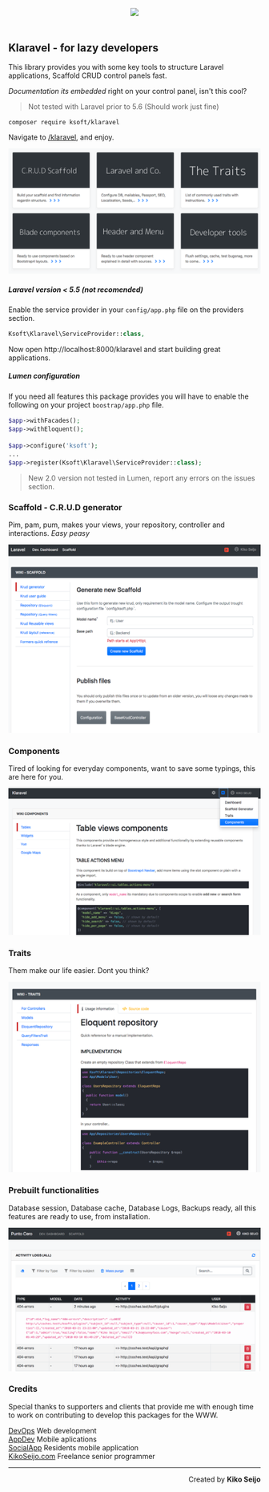 <p align="center" style="margin-bottom:3rem;"><img src="https://sunnyface.com/images/klaravel.svg" height="62"></p>

## Klaravel - for lazy developers

This library provides you with some key tools to structure Laravel applications, Scaffold CRUD control panels fast.

_Documentation its embedded_ right on your control panel, isn't this cool?

> Not tested with Laravel prior to 5.6 (Should work just fine)

```
composer require ksoft/klaravel
```

Navigate to [/klaravel](http://localhost:8000/klaravel), and enjoy.

![Developer Dashboard](/imgs/v2-dashboard.png?raw=true 'Klaravel Developer dashboard')

##### Laravel version < 5.5 (not recomended)

Enable the service provider in your `config/app.php` file on the providers section.

```php
Ksoft\Klaravel\ServiceProvider::class,
```

Now open http://localhost:8000/klaravel and start building great applications.

##### Lumen configuration

If you need all features this package provides you will have to enable the following on your project `boostrap/app.php` file.

```php
$app->withFacades();
$app->withEloquent();

$app->configure('ksoft');
...
$app->register(Ksoft\Klaravel\ServiceProvider::class);
```

> New 2.0 version not tested in Lumen, report any errors on the issues section.

### Scaffold - C.R.U.D generator

Pim, pam, pum, makes your views, your repository, controller and interactions. _Easy peasy_

![Scaffold - crud generator](/imgs/v2-scaffold.png?raw=true 'Scaffold - crud generator')

### Components

Tired of looking for everyday components, want to save some typings, this are here for you.

![Blade components](/imgs/v2-components.png?raw=true 'Blade components')

### Traits

Them make our life easier. Dont you think?

![Available traits](/imgs/v2-traits.png?raw=true 'Available traits')

### Prebuilt functionalities

Database session, Database cache, Database Logs, Backups ready, all this features are ready to use,
from installation.

![Scaffold Control Panel](/imgs/v2-logs.png?raw=true 'Klaravel Scaffold Control Panel')

### Credits

Special thanks to supporters and clients that provide me with enough time to work on contributing to develop this packages for the WWW.

[DevOps](https://sunnyface.com 'Programador ios málaga Marbella') Web development  
[AppDev](https://gestorapp.com 'Gestor de aplicaciones moviles en málaga, mijas, marbella') Mobile aplications  
[SocialApp](https://sosvecinos.com 'Plataforma móvil para la gestion de comunidades') Residents mobile application  
[KikoSeijo.com](https://kikoseijo.com 'Programador freelance movil y Laravel') Freelance senior programmer

---

<div dir=rtl markdown=1>Created by <b>Kiko Seijo</b></div>
